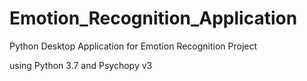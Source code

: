 # Emotion_Recognition_Application
Python Desktop Application for Emotion Recognition Project


using Python 3.7 and Psychopy v3
